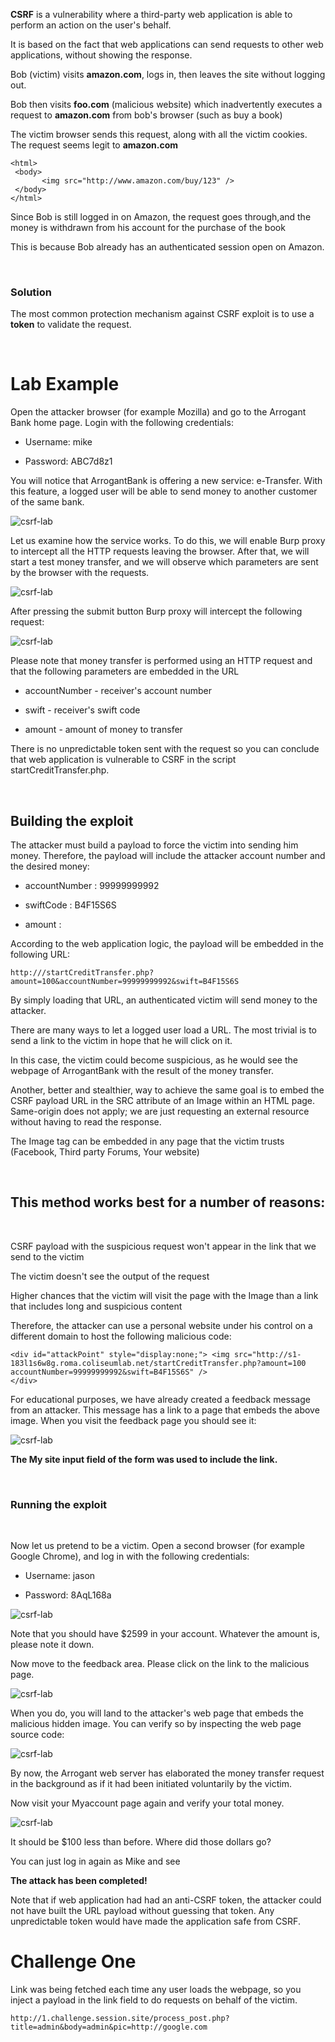 **CSRF** is a vulnerability where a third-party web application is able to perform an action on the user's behalf.

It is based on the fact that web applications can send requests to other web applications, without showing the response.

Bob (victim) visits **amazon.com**, logs in, then leaves the site without logging out.

Bob then visits **foo.com** (malicious website) which inadvertently executes a request to **amazon.com** from bob's browser (such as buy a book)

The victim browser sends this request, along with all the victim cookies. The request seems legit to **amazon.com**

    <html>
     <body>
           <img src="http://www.amazon.com/buy/123" />
     </body>
    </html>

Since Bob is still logged in on Amazon, the request goes through,and the money is withdrawn from his account for the purchase of the book

This is because Bob already has an authenticated session open on Amazon.

<br/>

### Solution

The most common protection mechanism against CSRF exploit is to use a **token** to validate the request.

<br/>

# Lab Example

Open the attacker browser (for example Mozilla) and go to the Arrogant Bank home page. Login with the following credentials:

- Username: mike

- Password: ABC7d8z1

You will notice that ArrogantBank is offering a new service: e-Transfer. With this feature, a logged user will be able to send money to another customer of the same bank.

![csrf-lab](images/csrf.png)

Let us examine how the service works. To do this, we will enable Burp proxy to intercept all the HTTP requests leaving the browser. After that, we will start a test money transfer, and we will observe which parameters are sent by the browser with the requests.

![csrf-lab](images/csrf2.png)

After pressing the submit button Burp proxy will intercept the following request:

![csrf-lab](images/csrf3.png)

Please note that money transfer is performed using an HTTP request and that the following parameters are embedded in the URL

- accountNumber - receiver's account number

- swift - receiver's swift code

- amount - amount of money to transfer

There is no unpredictable token sent with the request so you can conclude that web application is vulnerable to CSRF in the script startCreditTransfer.php.

<br/>

## Building the exploit
The attacker must build a payload to force the victim into sending him money. Therefore, the payload will include the attacker account number and the desired money:

- accountNumber : 99999999992

- swiftCode : B4F15S6S

- amount :

According to the web application logic, the payload will be embedded in the following URL:

    http:///startCreditTransfer.php?amount=100&accountNumber=99999999992&swift=B4F15S6S

By simply loading that URL, an authenticated victim will send money to the attacker.

There are many ways to let a logged user load a URL. The most trivial is to send a link to the victim in hope that he will click on it.

In this case, the victim could become suspicious, as he would see the webpage of ArrogantBank with the result of the money transfer.

Another, better and stealthier, way to achieve the same goal is to embed the CSRF payload URL in the SRC attribute of an Image within an HTML page. Same-origin does not apply; we are just requesting an external resource without having to read the response.

The Image tag can be embedded in any page that the victim trusts (Facebook, Third party Forums, Your website)

<br/>

## This method works best for a number of reasons:

<br/>

CSRF payload with the suspicious request won't appear in the link that we send to the victim

The victim doesn't see the output of the request

Higher chances that the victim will visit the page with the Image than a link that includes long and suspicious content

Therefore, the attacker can use a personal website under his control on a different domain to host the following malicious code:

    <div id="attackPoint" style="display:none;"> <img src="http://s1-183l1s6w8g.roma.coliseumlab.net/startCreditTransfer.php?amount=100 accountNumber=99999999992&swift=B4F15S6S" /> 
    </div>

For educational purposes, we have already created a feedback message from an attacker. This message has a link to a page that embeds the above image. When you visit the feedback page you should see it:

![csrf-lab](images/csrf4.png)

**The My site input field of the form was used to include the link.**

<br/>

### Running the exploit
<br/>

Now let us pretend to be a victim. Open a second browser (for example Google Chrome), and log in with the following credentials:

- Username: jason

- Password: 8AqL168a

![csrf-lab](images/csrf5.png)

Note that you should have $2599 in your account. Whatever the amount is, please note it down.

Now move to the feedback area. Please click on the link to the malicious page.

![csrf-lab](images/csrf6.png)

When you do, you will land to the attacker's web page that embeds the malicious hidden image. You can verify so by inspecting the web page source code:

![csrf-lab](images/csrf7.png)

By now, the Arrogant web server has elaborated the money transfer request in the background as if it had been initiated voluntarily by the victim.

Now visit your Myaccount page again and verify your total money.

![csrf-lab](images/csrf8.png)

It should be $100 less than before. Where did those dollars go?

You can just log in again as Mike and see

**The attack has been completed!**

Note that if web application had had an anti-CSRF token, the attacker could not have built the URL payload without guessing that token. Any unpredictable token would have made the application safe from CSRF.

# Challenge One

Link was being fetched each time any user loads the webpage, so you inject a payload in the link field to do requests on behalf of the victim.

    http://1.challenge.session.site/process_post.php?title=admin&body=admin&pic=http://google.com

